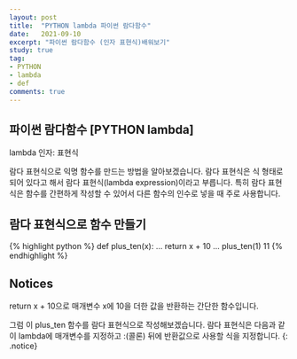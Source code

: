 ```yaml
---
layout: post
title:  "PYTHON lambda 파이썬 람다함수"
date:   2021-09-10
excerpt: "파이썬 람다함수 (인자 표현식)배워보기"
study: true
tag:
- PYTHON 
- lambda
- def
comments: true
---
```



## 파이썬 람다함수 [PYTHON lambda]

lambda 인자: 표현식

람다 표현식으로 익명 함수를 만드는 방법을 알아보겠습니다.
람다 표현식은 식 형태로 되어 있다고 해서 람다 표현식(lambda expression)이라고 부릅니다. 특히 람다 표현식은 함수를 간편하게 작성할 수 있어서 다른 함수의 인수로 넣을 때 주로 사용합니다.



## 람다 표현식으로 함수 만들기

{% highlight python %}
def plus_ten(x):
...     return x + 10
...
plus_ten(1)
11
{% endhighlight %}

## Notices

return x + 10으로 매개변수 x에 10을 더한 값을 반환하는 간단한 함수입니다.

그럼 이 plus_ten 함수를 람다 표현식으로 작성해보겠습니다. 람다 표현식은 다음과 같이 lambda에 매개변수를 지정하고 :(콜론) 뒤에 반환값으로 사용할 식을 지정합니다.
{: .notice}